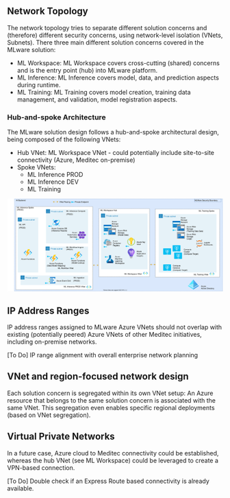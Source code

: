 ## Network Topology
The network topology tries to separate different solution concerns and (therefore) different security concerns, using network-level isolation (VNets, Subnets). There three main different solution concerns covered in the MLware solution:
- ML Workspace: ML Workspace covers cross-cutting (shared) concerns and is the entry point (hub) into MLware platform.
- ML Inference: ML Inference covers model, data, and prediction aspects during runtime. 
- ML Training: ML Training covers model creation, training data management, and validation, model registration aspects.

### Hub-and-spoke Architecture
The MLware solution design follows a hub-and-spoke architectural design, being composed of the following VNets:
- Hub VNet: ML Workspace VNet - could potentially include site-to-site connectivity (Azure, Meditec on-premise)
- Spoke VNets:
    - ML Inference PROD
    - ML Inference DEV
    - ML Training

![solution_design_hub_and_spoke.svg](../.attachments/solution_design_hub_and_spoke.svg)

## IP Address Ranges
IP address ranges assigned to MLware Azure VNets should not overlap with existing (potentially peered) Azure VNets of other Meditec initiatives, including on-premise networks. 

[To Do] IP range alignment with overall enterprise network planning

## VNet and region-focused network design
Each solution concern is segregated within its own VNet setup: An Azure resource that belongs to the same solution concern is associated with the same VNet. This segregation even enables specific regional deployments (based on VNet segregation).

## Virtual Private Networks
In a future case, Azure cloud to Meditec connectivity could be established, whereas the hub VNet (see ML Workspace) could be leveraged to create a VPN-based connection.

[To Do] Double check if an Express Route based connectivity is already available.